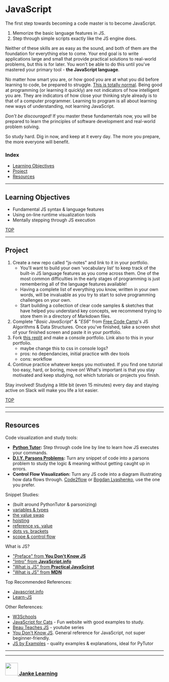 # JavaScript


The first step towards becoming a code master is to become JavaScript.  

1. Memorize the basic language features in JS.
2. Step through simple scripts exactly like the JS engine does.

Neither of these skills are as easy as the sound, and both of them are the foundation for everything else to come.  Your end goal is to write applications large and small that provide practical solutions to real-world problems, but this is for later.  You won't be able to do this until you've mastered your primary tool - __the JavaScript language__.  

No matter how smart you are, or how good you are at what you did before learning to code, be prepared to struggle.  [This is totally normal](http://elewa.education/2018/01/22/thinking-computer-thoughts/).  Being good at programming (or learning it quickly) are not indicators of how intelligent you are.  They are indicators of how close your thinking style already is to that of a computer programmer.  Learning to program is all about learning new ways of understanding, not learning JavaScript.

_Don't be discouraged!_  If you master these fundamentals now, you will be prepared to learn the principles of software development and real-world problem solving. 

So study hard. Dig in now, and keep at it every day.  The more you prepare, the more everyone will benefit.



### Index
* [Learning Objectives](#learning-objectives)
* [Project](#project)
* [Resources](#resources)

---

## Learning Objectives


* Fundamental JS syntax & language features
* Using on-line runtime visualization tools 
* Mentally stepping through JS execution



[TOP](#index)

---

## Project

1. Create a new repo called "js-notes" and link to it in your portfolio.  
    * You'll want to build your own 'vocabulary list' to keep track of the built-in JS language features as you come across them.  One of the most common difficulties in the early stages of programming is just remembering all of the language features available!  
    * Having a complete list of everything you know, written in your own words, will be invaluable as you try to start to solve programming challenges on your own.
    * Start building a collection of clear code samples & sketches that have helped you understand key concepts, we recommend trying to store them in a directory of Markdown files.  
2. Complete "_Basic JavaScript_" & "_ES6_" from [Free Code Camp](https://learn.freecodecamp.org/)'s JS Algorithms & Data Structures.  Once you've finished, take a screen shot of your finished screen and paste it in your portfolio.
3. Fork [this replit](https://repl.it/@colevandersWands/consolio) and make a console portfolio.  Link also to this in your portfolio.
    * maybe change this to css in console logs?
    * pros: no dependancies, initial practice with dev tools
    * cons: workflow
4. Continue practice whatever keeps you motivated. If you find one tutorial too easy, hard, or boring, move on!  What's important is that you stay motivated and keep studying, not which tutorials or projects you finish.

Stay involved!  Studying a little bit (even 15 minutes) every day and staying active on Slack will make you life a lot easier.

[TOP](#index)

-----------


---

## Resources

Code visualization and study tools:
* __[Python Tutor](https://github.com/colevandersWands/using-pythontutor):__ Step through code line by line to learn how JS executes your commands.
* __[D.I.Y. Parsons Problems](https://github.com/colevandersWands/parsonizer):__ Turn any snippet of code into a parsons problem to study the logic & meaning without getting caught up in errors.
* __Control Flow Visualization:__ Turn any JS code into a diagram illustrating how data flows through. [Code2flow](https://code2flow.com/app) or [Bogdan Lyashenko](https://bogdan-lyashenko.github.io/js-code-to-svg-flowchart/docs/live-editor/index.html), use the one you prefer.

Snippet Studies:
* (built around PythonTutor & parsonizing)
* [variables & types](https://github.com/elewa-academy/variables-and-types)
* [the value swap](https://github.com/elewa-academy/value-swap)
* [hoisting](https://github.com/elewa-academy/hoisting)
* [reference vs. value](https://github.com/elewa-academy/reference-vs-value)
* [dots vs. brackets](https://github.com/elewa-academy/variables-and-types/tree/master/dots-vs-brackets)
* [scope & control flow](https://github.com/elewa-academy/scope-and-control-flow/)


What is JS?
* ["Preface" from __You Don't Know JS__](https://github.com/getify/You-Dont-Know-JS/blob/master/preface.md)
* ["Intro" from __JavaScript.info__](https://javascript.info/intro)
* ["What is JS" from __Practical JavaScirpt__](https://shawnr.gitbooks.io/practical-introduction-to-javascript/content/what-is-javascript/)
* ["What is JS" from __MDN__](https://developer.mozilla.org/en-US/docs/Learn/JavaScript/First_steps/What_is_JavaScript)

Top Recommended References:
* [Javascript.info](https://javascript.info)
* [Learn-JS](http://www.learn-js.org)


Other References:
* [W3Schools](https://www.w3schools.com/jS/default.asp)
* [JavaScript for Cats](http://jsforcats.com) - Fun website with good examples to study.
* [Beau Teaches JS](https://www.youtube.com/watch?v=le-URjBhevE&list=PLWKjhJtqVAbk2qRZtWSzCIN38JC_NdhW5) - youtube series
* [You Don't Know JS](https://github.com/getify/You-Dont-Know-JS/blob/master/up%20&%20going/README.md#you-dont-know-js-up--going). General reference for JavaScript, not super beginner-friendly.
* [JS by Examples](https://github.com/bmkmanoj/js-by-examples) - quality examples & explanations, ideal for PyTutor



___
___
### <a href="http://janke-learning.org" target="_blank"><img src="https://user-images.githubusercontent.com/18554853/50098409-22575780-021c-11e9-99e1-962787adaded.png" width="40" height="40"></img> Janke Learning</a>

